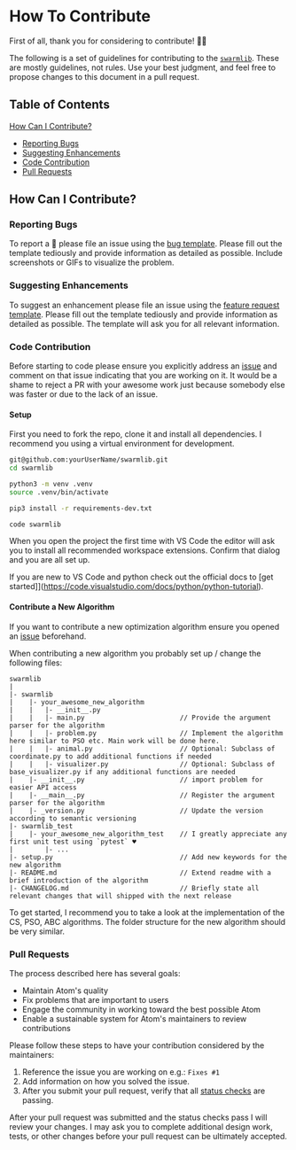 # How To Contribute

First of all, thank you for considering to contribute! :pray::tada:

The following is a set of guidelines for contributing to the [`swarmlib`](https://github.com/HaaLeo/swarmlib#readme). These are mostly guidelines, not rules. Use your best judgment, and feel free to propose changes to this document in a pull request.

## Table of Contents
[How Can I Contribute?](#how-can-i-contribute)
  * [Reporting Bugs](#reporting-bugs)
  * [Suggesting Enhancements](#suggesting-enhancements)
  * [Code Contribution](#code-contribution)
  * [Pull Requests](#pull-requests)

## How Can I Contribute?

### Reporting Bugs

To report a :bug: please file an issue using the [bug template](https://github.com/HaaLeo/swarmlib/issues/new?template=bug_report.md).
Please fill out the template tediously and provide information as detailed as possible.
Include screenshots or GIFs to visualize the problem.

### Suggesting Enhancements

To suggest an enhancement please file an issue using the [feature request template](https://github.com/HaaLeo/swarmlib/issues/new?template=feature_request.md).
Please fill out the template tediously and provide information as detailed as possible. 
The template will ask you for all relevant information.

### Code Contribution

Before starting to code please ensure you explicitly address an [issue](https://github.com/HaaLeo/swarmlib/issues) and comment on that issue indicating that you are working on it. 
It would be a shame to reject a PR with your awesome work just because somebody else was faster or due to the lack of an issue.

#### Setup

First you need to fork the repo, clone it and install all dependencies.
I recommend you using a virtual environment for development.

```zsh
git@github.com:yourUserName/swarmlib.git
cd swarmlib

python3 -m venv .venv
source .venv/bin/activate

pip3 install -r requirements-dev.txt

code swarmlib
```

When you open the project the first time with VS Code the editor will ask you to install all recommended workspace extensions.
Confirm that dialog and you are all set up.

If you are new to VS Code and python check out the official docs to [get started]](https://code.visualstudio.com/docs/python/python-tutorial).

#### Contribute a New Algorithm

If you want to contribute a new optimization algorithm ensure you opened an [issue](https://github.com/HaaLeo/swarmlib/issues/new?template=feature_request.md) beforehand.

When contributing a new algorithm you probably set up / change the following files:


```
swarmlib
|
|- swarmlib
|    |- your_awesome_new_algorithm
|    |   |- __init__.py
|    |   |- main.py                        // Provide the argument parser for the algorithm
|    |   |- problem.py                     // Implement the algorithm here similar to PSO etc. Main work will be done here.
|    |   |- animal.py                      // Optional: Subclass of coordinate.py to add additional functions if needed
|    |   |- visualizer.py                  // Optional: Subclass of base_visualizer.py if any additional functions are needed
|    |- __init__.py                        // import problem for easier API access
|    |- __main__.py                        // Register the argument parser for the algorithm
|    |- _version.py                        // Update the version according to semantic versioning
|- swarmlib_test
|    |- your_awesome_new_algorithm_test    // I greatly appreciate any first unit test using `pytest` ♥️
|        |- ...
|- setup.py                                // Add new keywords for the new algorithm
|- README.md                               // Extend readme with a brief introduction of the algorithm
|- CHANGELOG.md                            // Briefly state all relevant changes that will shipped with the next release
```

To get started, I recommend you to take a look at the implementation of the CS, PSO, ABC algorithms. The folder structure for the new algorithm should be very similar.

### Pull Requests

The process described here has several goals:

- Maintain Atom's quality
- Fix problems that are important to users
- Engage the community in working toward the best possible Atom
- Enable a sustainable system for Atom's maintainers to review contributions

Please follow these steps to have your contribution considered by the maintainers:

1. Reference the issue you are working on e.g.: `Fixes #1`
1. Add information on how you solved the issue.
1. After you submit your pull request, verify that all [status checks](https://help.github.com/articles/about-status-checks/) are passing.

After your pull request was submitted and the status checks pass I will review your changes.
I may ask you to complete additional design work, tests, or other changes before your pull request can be ultimately accepted.

